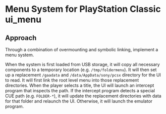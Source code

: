 Menu System for PlayStation Classic ui_menu
===========================================

Approach
--------
Through a combination of overmounting and symbolic linking, implement a menu
system.

When the system is first loaded from USB storage, it will copy all necessary
components to a temporary location (e.g. `/tmp/foldermenu`). It will then set
up a replacement `/gaadata` and `/data/AppData/sony/pcsx` directory for the UI
to read. It will first link the root level menu into those replacement
directories. When the player selects a title, the UI will launch an intercept
program that inspects the path. If the intercept program detects a special
CUE path (e.g. `FOLDER-*`), it will update the replacement directories with
data for that folder and relaunch the UI. Otherwise, it will launch the emulator
program.
